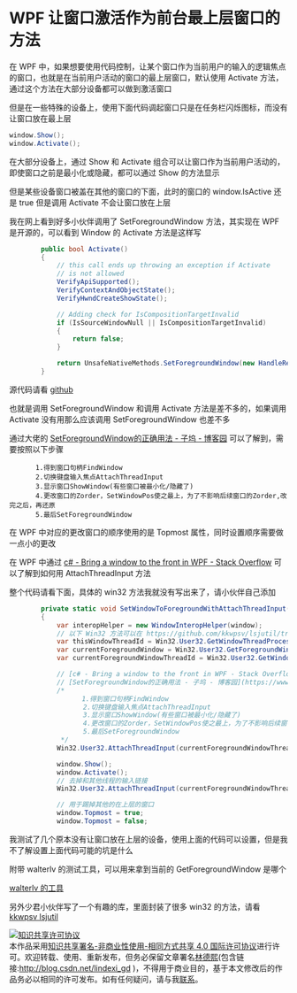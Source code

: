 # WPF 让窗口激活作为前台最上层窗口的方法

在 WPF 中，如果想要使用代码控制，让某个窗口作为当前用户的输入的逻辑焦点的窗口，也就是在当前用户活动的窗口的最上层窗口，默认使用 Activate 方法，通过这个方法在大部分设备都可以做到激活窗口

<!--more-->
<!-- CreateTime:4/21/2020 2:15:04 PM -->

<!-- 发布 -->

但是在一些特殊的设备上，使用下面代码调起窗口只是在任务栏闪烁图标，而没有让窗口放在最上层

```csharp
window.Show();
window.Activate();
```

在大部分设备上，通过 Show 和 Activate 组合可以让窗口作为当前用户活动的，即使窗口之前是最小化或隐藏，都可以通过 Show 的方法显示

但是某些设备窗口被盖在其他的窗口的下面，此时的窗口的 window.IsActive 还是 true 但是调用 Activate 不会让窗口放在上层

我在网上看到好多小伙伴调用了 SetForegroundWindow 方法，其实现在 WPF 是开源的，可以看到 Window 的 Activate 方法是这样写

```csharp
        public bool Activate()
        {
            // this call ends up throwing an exception if Activate
            // is not allowed
            VerifyApiSupported();
            VerifyContextAndObjectState();
            VerifyHwndCreateShowState();

            // Adding check for IsCompositionTargetInvalid
            if (IsSourceWindowNull || IsCompositionTargetInvalid)
            {
                return false;
            }

            return UnsafeNativeMethods.SetForegroundWindow(new HandleRef(null, CriticalHandle));
        }
```

源代码请看 [github](https://github.com/dotnet/wpf/blob/d3b4fa3b42e245701bf215794ebf763281cd81a5/src/Microsoft.DotNet.Wpf/src/PresentationFramework/System/Windows/Window.cs#L501-L516)

也就是调用 SetForegroundWindow 和调用 Activate 方法是差不多的，如果调用 Activate 没有用那么应该调用 SetForegroundWindow 也差不多

通过大佬的 [SetForegroundWindow的正确用法 - 子坞 - 博客园](https://www.cnblogs.com/ziwuge/archive/2012/01/06/2315342.html ) 可以了解到，需要按照以下步骤

```
　　　　1.得到窗口句柄FindWindow 
　　　　2.切换键盘输入焦点AttachThreadInput 
　　　　3.显示窗口ShowWindow(有些窗口被最小化/隐藏了) 
　　　　4.更改窗口的Zorder，SetWindowPos使之最上，为了不影响后续窗口的Zorder,改完之后，再还原 
　　　　5.最后SetForegroundWindow 
```

在 WPF 中对应的更改窗口的顺序使用的是 Topmost 属性，同时设置顺序需要做一点小的更改

在 WPF 中通过 [c# - Bring a window to the front in WPF - Stack Overflow](https://stackoverflow.com/questions/257587/bring-a-window-to-the-front-in-wpf ) 可以了解到如何用 AttachThreadInput 方法

整个代码请看下面，具体的 win32 方法我就没有写出来了，请小伙伴自己添加

```csharp
        private static void SetWindowToForegroundWithAttachThreadInput(Window window)
        {
            var interopHelper = new WindowInteropHelper(window);
            // 以下 Win32 方法可以在 https://github.com/kkwpsv/lsjutil/tree/master/Src/Lsj.Util.Win32 找到
            var thisWindowThreadId = Win32.User32.GetWindowThreadProcessId(interopHelper.Handle, IntPtr.Zero);
            var currentForegroundWindow = Win32.User32.GetForegroundWindow();
            var currentForegroundWindowThreadId = Win32.User32.GetWindowThreadProcessId(currentForegroundWindow, IntPtr.Zero);

            // [c# - Bring a window to the front in WPF - Stack Overflow](https://stackoverflow.com/questions/257587/bring-a-window-to-the-front-in-wpf )
            // [SetForegroundWindow的正确用法 - 子坞 - 博客园](https://www.cnblogs.com/ziwuge/archive/2012/01/06/2315342.html )
            /*
               　　1.得到窗口句柄FindWindow 
            　　　　2.切换键盘输入焦点AttachThreadInput 
            　　　　3.显示窗口ShowWindow(有些窗口被最小化/隐藏了) 
            　　　　4.更改窗口的Zorder，SetWindowPos使之最上，为了不影响后续窗口的Zorder,改完之后，再还原 
            　　　　5.最后SetForegroundWindow 
             */
            Win32.User32.AttachThreadInput(currentForegroundWindowThreadId, thisWindowThreadId, true);

            window.Show();
            window.Activate();
            // 去掉和其他线程的输入链接
            Win32.User32.AttachThreadInput(currentForegroundWindowThreadId, thisWindowThreadId, false);

            // 用于踢掉其他的在上层的窗口
            window.Topmost = true;
            window.Topmost = false;

```

我测试了几个原本没有让窗口放在上层的设备，使用上面的代码可以设置，但是我不了解设置上面代码可能的坑是什么

附带 walterlv 的测试工具，可以用来拿到当前的 GetForegroundWindow 是哪个

[walterlv 的工具](https://github.com/walterlv/walterlv.demo/blob/master/Walterlv.Demo.WindowX/Walterlv.Demo.WindowX/Program.cs)

另外少君小伙伴写了一个有趣的库，里面封装了很多 win32 的方法，请看 [kkwpsv lsjutil](https://github.com/kkwpsv/lsjutil/tree/master/Src/Lsj.Util.Win32 )

<a rel="license" href="http://creativecommons.org/licenses/by-nc-sa/4.0/"><img alt="知识共享许可协议" style="border-width:0" src="https://licensebuttons.net/l/by-nc-sa/4.0/88x31.png" /></a><br />本作品采用<a rel="license" href="http://creativecommons.org/licenses/by-nc-sa/4.0/">知识共享署名-非商业性使用-相同方式共享 4.0 国际许可协议</a>进行许可。欢迎转载、使用、重新发布，但务必保留文章署名[林德熙](http://blog.csdn.net/lindexi_gd)(包含链接:http://blog.csdn.net/lindexi_gd )，不得用于商业目的，基于本文修改后的作品务必以相同的许可发布。如有任何疑问，请与我[联系](mailto:lindexi_gd@163.com)。
